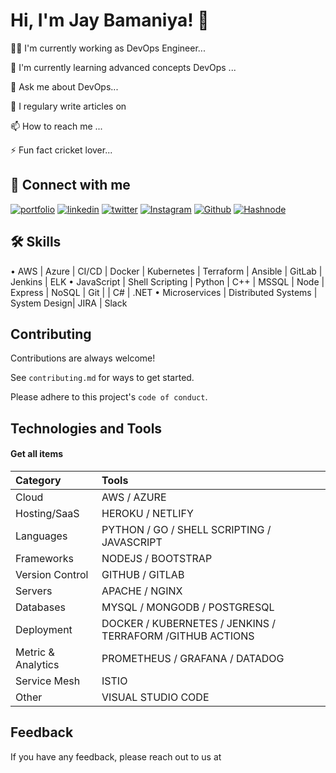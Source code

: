 
# Hi, I'm Jay Bamaniya! 👋


👩‍💻 I'm currently working as DevOps Engineer...

🧠 I'm currently learning advanced concepts DevOps ...

💬 Ask me about DevOps...

📝 I regulary write articles on 

📫 How to reach me ...

⚡️ Fun fact cricket lover...


## 🔗 Connect with me
[![portfolio](https://img.shields.io/badge/my_portfolio-000?style=for-the-badge&logo=ko-fi&logoColor=white)](https://jaybamaniya.odoo.com/)
[![linkedin](https://img.shields.io/badge/linkedin-0A66C2?style=for-the-badge&logo=linkedin&logoColor=white)](https://www.linkedin.com/)
[![twitter](https://img.shields.io/badge/twitter-1DA1F2?style=for-the-badge&logo=twitter&logoColor=white)](https://twitter.com/)
[![Instagram](https://img.shields.io/badge/Instagram-1DA1F2?style=for-the-badge&logo=instagram&logoColor=white)](https://Instagram.com/)
[![Github](https://img.shields.io/badge/Github-1DA1F2?style=for-the-badge&logo=github&logoColor=white)](https://Github.com/)
[![Hashnode](https://img.shields.io/badge/Hashnode-1DA1F2?style=for-the-badge&logo=hashnode&logoColor=white)](https://Hashnode.com/)
## 🛠 Skills
•	AWS | Azure | CI/CD | Docker | Kubernetes | Terraform | Ansible | GitLab | Jenkins | ELK
•	    JavaScript | Shell Scripting | Python | C++ | MSSQL | Node | Express | NoSQL | Git | | C# | .NET
•	Microservices | Distributed Systems | System Design| JIRA | Slack



## Contributing

Contributions are always welcome!

See `contributing.md` for ways to get started.

Please adhere to this project's `code of conduct`.


## Technologies and Tools

#### Get all items

| Category   | Tools                |
| :--------  | :------------------------- |
| Cloud  | AWS / AZURE |
| Hosting/SaaS  |  HEROKU / NETLIFY |
| Languages  | PYTHON / GO / SHELL SCRIPTING / JAVASCRIPT |
| Frameworks  |  NODEJS / BOOTSTRAP |
| Version Control  |  GITHUB / GITLAB |
| Servers  | APACHE / NGINX |
| Databases  | MYSQL / MONGODB / POSTGRESQL |
| Deployment  | DOCKER / KUBERNETES / JENKINS / TERRAFORM /GITHUB ACTIONS  |
| Metric & Analytics | PROMETHEUS / GRAFANA / DATADOG  |
| Service Mesh  |  ISTIO |
| Other         |  VISUAL STUDIO CODE |


## Feedback

If you have any feedback, please reach out to us at 

